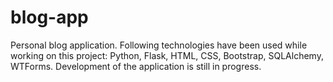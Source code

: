# blog-app
Personal blog application. Following technologies have been used while working on this project: Python, Flask, HTML, CSS, Bootstrap, SQLAlchemy, WTForms. Development of the application  is still in progress.

